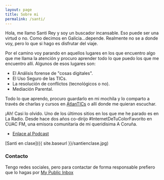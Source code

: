 ```yaml
---
layout: page
title: Sobre mi
permalink: /santi/
---
```


Hola, me llamo Santi Rey y soy un buscador incansable. Eso puede ser una virtud o no. Como decimos en Galicia...depende. Realmente no se a donde voy, pero lo que si hago es disfrutar del viaje.

Por el camino voy parando en aquellos lugares en los que encuentro algo que me llama la atención y procuro aprender todo lo que puedo los que me encuentro allí. Algunos de esos lugares son:

- El Análisis forense de "cosas digitales".
- El Uso Seguro de las TICs.
- La resolución de conflictos (tecnológicos o no).
- Mediación Parental.

Todo lo que aprendo, procuro guardarlo en mi mochila y lo comparto a través de charlas y cursos en [AtlanTICs](https://asociacionatlantics.org/) o allí donde me quieran escuchar.

¡Ah! Casi lo olvido. Uno de los últimos sitios en los que me he parado es en La Radio. Desde hace dos años co-dirijo #InternetDeTuColorFavorito en CUAC FM, una emisora comunitaria de mi queridísima A Coruña.

- [Enlace al Podcast](https://www.ivoox.com/podcast-internet-de-tu-color-favorito-atlantics_sq_f1569392_1.html)

[Santi en clase]({{ site.baseurl }}/santienclase.jpg)
### Contacto
Tengo redes sociales, pero para contactar de forma responsable prefiero que lo hagas por [My Public Inbox](https://mypublicinbox.com/SantiRey)

